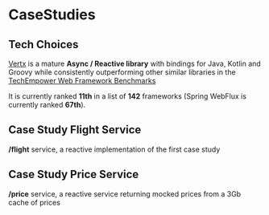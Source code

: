 # CaseStudies

## Tech Choices

[Vertx][1] is a mature **Async / Reactive library** with bindings for Java, Kotlin and Groovy
while consistently outperforming other similar libraries in the [TechEmpower Web Framework Benchmarks][2]

It is currently ranked **11th** in a list of **142** frameworks (Spring WebFlux is currently ranked **67th**).

[1]: https://vertx.io "Title"
[2]: https://www.techempower.com/benchmarks/#section=data-r21&test=composite "Title"

## Case Study Flight Service

**/flight** service, a reactive implementation of the first case study

## Case Study Price Service

**/price** service, a reactive service returning mocked prices from a 3Gb cache of prices
